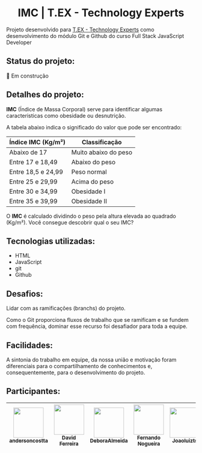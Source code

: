 # <h1 align="center">IMC | T.EX - Technology Experts</h1>

Projeto desenvolvido para [T.EX - Technology Experts](https://www.texperts.com.br) como desenvolvimento do módulo Git e Github do curso Full Stack JavaScript Developer

## Status do projeto:
:wrench: Em construção

## Detalhes do projeto:
**IMC** (Índice de Massa Corporal) serve para identificar algumas caracteristicas como obesidade ou desnutrição. 

A tabela abaixo indica o significado do valor que pode ser encontrado:

Índice IMC (Kg/m²)|Classificação
-|-
Abaixo de 17|Muito abaixo do peso
Entre 17 e 18,49|Abaixo do peso
Entre 18,5 e 24,99|Peso normal
Entre 25 e 29,99|Acima do peso
Entre 30 e 34,99|Obesidade I
Entre 35 e 39,99|Obesidade II

O **IMC** é calculado dividindo o peso pela altura elevada ao quadrado (Kg/m²). Você consegue descobrir qual o seu IMC?

## Tecnologias utilizadas:
- HTML
- JavaScript
- git
- Github

## Desafios:
Lidar com as ramificações (branchs) do projeto.

Como o Git proporciona fluxos de trabalho que se ramificam e se fundem com frequência, dominar esse recurso foi desafiador para toda a equipe.

## Facilidades:
A sintonia do trabalho em equipe, da nossa união e motivação foram diferenciais para o compartilhamento de conhecimentos e, consequentemente, para o desenvolvimento do projeto.

## Participantes:
[<img src="https://avatars.githubusercontent.com/u/112771711?v=4" width=80><br><sub>andersoncostta</sub>](https://github.com/andersoncostta) | [<img src="https://avatars.githubusercontent.com/u/95596031?v=4" width=80><br><sub>David Ferreira</sub>](https://github.com/Davidferreirajesus) | [<img src="https://avatars.githubusercontent.com/u/65206552?v=4" width=80><br><sub>DeboraAlmeida</sub>](https://github.com/DeboraAlmeida/ProjetoTEX01_imc/network/members) | [<img src="https://avatars.githubusercontent.com/u/74393670?v=4" width=80><br><sub>Fernando Nogueira</sub>](https://github.com/CDGFPN) | [<img src="https://avatars.githubusercontent.com/u/112670909?v=4" width=80><br><sub>Joaoluizts</sub>](https://github.com/Joaoluizts) | [<img src="https://avatars.githubusercontent.com/u/99570969?v=4" width=80><br><sub>Kelvya Thais</sub>](https://github.com/kelvya) | [<img src="https://avatars.githubusercontent.com/u/106833667?v=4" width=80><br><sub>ShirleySSouza</sub>](https://github.com/ShirleySSouza) | [<img src="https://avatars.githubusercontent.com/u/104994331?v=4" width=80><br><sub>Sylvia Xavier</sub>](https://github.com/sylviaxavier)
:---------: | :---------: | :---------:| :---------:| :---------:| :---------:| :---------:| :---------:

